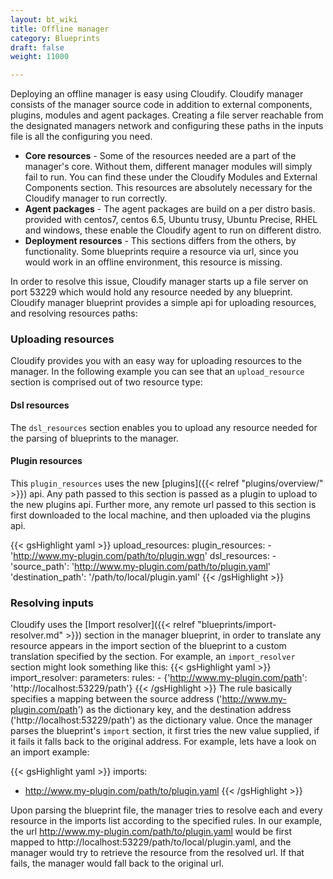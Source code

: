 ```yaml
---
layout: bt_wiki
title: Offline manager
category: Blueprints
draft: false
weight: 11000

---
```

Deploying an offline manager is easy using Cloudify. Cloudify manager consists of the manager source code in addition to external components, plugins, modules and agent packages. Creating a file server reachable from the designated managers network and configuring these paths in the inputs file is all the configuring you need.

- **Core resources** - Some of the resources needed are a part of the manager's core. Without them, different manager modules will simply fail to run. You can find these under the Cloudify Modules and External Components section. This resources are absolutely necessary for the Cloudify manager to run correctly.
- **Agent packages** - The agent packages are build on a per distro basis. provided with centos7, centos 6.5, Ubuntu trusy, Ubuntu Precise, RHEL and windows, these enable the Cloudify agent to run on different distro.
- **Deployment resources** - This sections differs from the others, by functionality. Some blueprints require a resource via url, since you would work in an offline environment, this resource is missing.

In order to resolve this issue, Cloudify manager starts up a file server on port 53229 which would hold any resource needed by any blueprint.
Cloudify manager blueprint provides a simple api for uploading resources, and resolving resources paths:

### Uploading resources
Cloudify provides you with an easy way for uploading resources to the manager. In the following example you can see that an `upload_resource` section is comprised out of two 
resource type: 
 
#### Dsl resources
The `dsl_resources` section enables you to upload any resource needed for the parsing of blueprints to the manager.
#### Plugin resources
This `plugin_resources` uses the new [plugins]({{< relref "plugins/overview/" >}}) api. Any path passed to this section
is passed as a plugin to upload to the new plugins api. Further more, any remote url passed to this section
is first downloaded to the local machine, and then uploaded via the plugins api.

{{< gsHighlight  yaml  >}}
 upload_resources:
   plugin_resources: 
     - 'http://www.my-plugin.com/path/to/plugin.wgn'
   dsl_resources: 
     - 'source_path': 'http://www.my-plugin.com/path/to/plugin.yaml'
       'destination_path': '/path/to/local/plugin.yaml'
{{< /gsHighlight >}}

### Resolving inputs

Cloudify uses the [Import resolver]({{< relref "blueprints/import-resolver.md" >}}) section in the manager blueprint, in order to translate any resource appears in the import section of the blueprint to a custom translation specified by the section. 
For example, an `import_resolver` section might look something like this: 
 {{< gsHighlight  yaml  >}}
 import_resolver:
   parameters:
     rules:
     - {'http://www.my-plugin.com/path': 'http://localhost:53229/path'}
 {{< /gsHighlight >}}
The rule basically specifies a mapping between the source address ('http://www.my-plugin.com/path') as the dictionary key, and the destination address ('http://localhost:53229/path') as the dictionary value.
Once the manager parses the blueprint's `import` section, it first tries the new value supplied, if it fails it falls back to the original address. 
For example, lets have a look on an import example:

{{< gsHighlight  yaml  >}}
imports:
  - http://www.my-plugin.com/path/to/plugin.yaml
{{< /gsHighlight >}}

Upon parsing the blueprint file, the manager tries to resolve each and every resource in the imports list according to the specified rules. In our example, the 
url http://www.my-plugin.com/path/to/plugin.yaml would be first mapped to http://localhost:53229/path/to/local/plugin.yaml, and the manager would try to retrieve 
the resource from the resolved url. If that fails, the manager would fall back to the original url.
